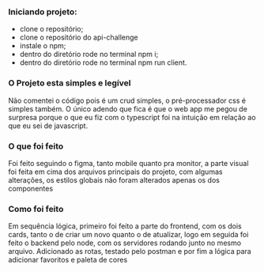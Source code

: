 ### Iniciando projeto:

 - clone o repositório;
 - clone o repositório do api-challenge
 - instale o npm;
 - dentro do diretório rode no terminal npm i;
 - dentro do diretório rode no terminal npm run client.

 ### O Projeto esta simples e legível

 Não comentei o código pois é um crud simples, o pré-processador css é simples também.
 O único adendo que fica é que o web app me pegou de surpresa porque o que eu fiz com o typescript foi na intuição em relação ao que eu sei de javascript.

 ### O que foi feito

 Foi feito seguindo o figma, tanto mobile quanto pra monitor, a parte visual foi feita em cima dos arquivos principais do projeto, com algumas alterações, os estilos globais não foram alterados apenas os dos componentes

 ### Como foi feito

 Em sequência lógica, primeiro foi feito a parte do frontend, com os dois cards, tanto o de criar um novo quanto o de atualizar, logo em seguida foi feito o backend pelo node, com os servidores rodando junto no mesmo arquivo. Adicionado as rotas, testado pelo postman e por fim a lógica para adicionar favoritos e paleta de cores